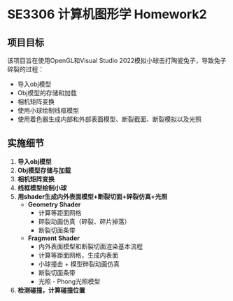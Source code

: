 # SE3306 计算机图形学 Homework2 

## 项目目标
该项目旨在使用OpenGL和Visual Studio 2022模拟小球击打陶瓷兔子，导致兔子碎裂的过程：

- 导入obj模型
- Obj模型的存储和加载
- 相机矩阵变换
- 使用小球绘制线框模型
- 使用着色器生成内部和外部表面模型、断裂截面、断裂模拟以及光照

## 实施细节
1. **导入obj模型**
2. **Obj模型存储与加载**
3. **相机矩阵变换**
4. **线框模型绘制小球**
5. **用shader生成内外表面模型+断裂切面+碎裂仿真+光照**
   - **Geometry Shader**
     - 计算等距面网格
     - 碎裂动画仿真（碎裂、碎片掉落）
     - 断裂切面条带
   - **Fragment Shader**
     - 内外表面模型和断裂切面渲染基本流程
     - 计算等距面网格，生成内表面
     - 小球撞击 + 模型碎裂动画仿真
     - 断裂切面条带
     - 光照 - Phong光照模型
6. **检测碰撞，计算碰撞位置**

